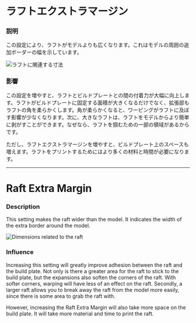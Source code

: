 ラフトエクストラマージン
====
### **説明**
この設定により、ラフトがモデルよりも広くなります。これはモデルの周囲の追加ボーダーの幅を示しています。

![ラフトに関連する寸法](../images/raft_dimensions.svg)

### **影響**
この設定を増やすと、ラフトとビルドプレートとの間の付着力が大幅に向上します。ラフトがビルドプレートに固定する面積が大きくなるだけでなく、拡張部もラフトの角を柔らかくします。角が柔らかくなると、ワーピングがラフトに及ぼす影響が少なくなります。次に、大きなラフトは、ラフトをモデルからより簡単に剥がすことができます。なぜなら、ラフトを掴むための一部の領域があるからです。

ただし、ラフトエクストラマージンを増やすと、ビルドプレート上のスペースも増えます。ラフトをプリントするためにはより多くの材料と時間が必要になります。

---

Raft Extra Margin
====
### **Description**
This setting makes the raft wider than the model. It indicates the width of the extra border around the model.

![Dimensions related to the raft](../images/raft_dimensions.svg)

### **Influence**
Increasing this setting will greatly improve adhesion between the raft and the build plate. Not only is there a greater area for the raft to stick to the build plate, but the expansions also soften the corners of the raft. With softer corners, warping will have less of an effect on the raft. Secondly, a larger raft allows you to break away the raft from the model more easily, since there is some area to grab the raft with.

However, increasing the Raft Extra Margin will also take more space on the build plate. It will take more material and time to print the raft.


